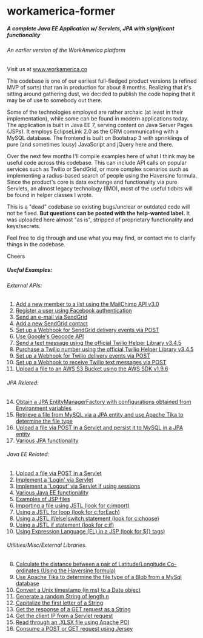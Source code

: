 # workamerica-former
##### A complete Java EE Application w/ Servlets, JPA with significant functionality

###### An earlier version of the WorkAmerica platform
Visit us at www.workamerica.co

This codebase is one of our earliest full-fledged product versions (a refined MVP of sorts) that ran in production for about 8 months. Realizing that it's sitting around gathering dust, we decided to publish the code hoping that it may be of use to somebody out there.

Some of the technologies employed are rather archaic (at least in their implementation), while some can be found in modern applications today.
The application is built in Java EE 7, serving content on Java Server Pages (JSPs). It employs EclipseLink 2.0 as the ORM communicating with a MySQL database. The frontend is built on Bootstrap 3 with sprinklings of pure (and sometimes lousy) JavaScript and jQuery here and there. 

Over the next few months I'll compile examples here of what I think may be useful code across this codebase. This can include API calls on popular services such as Twilio or SendGrid, or more complex scenarios such as implementing a radius-based search of people using the Haversine formula. Since the product's core is data exchange and functionality via pure Servlets, an almost legacy technology (IMO), most of the useful tidbits will be found in helper classes I wrote. 

This is a "dead" codebase so existing bugs/unclear or outdated code will not be fixed. **But questions can be posted with the help-wanted label.** It was uploaded here almost "as is", stripped of proprietary functionality and keys/secrets.

Feel free to dig through and use what you may find, or contact me to clarify things in the codebase.

Cheers


##### Useful Examples:

###### External APIs:

1. [Add a new member to a list using the MailChimp API v3.0](https://github.com/faizan-ali/workamerica-former/blob/master/src/co/workamerica/functionality/mailchimp/MailChimpNewsletter.java)
1. [Register a user using Facebook authentication](https://github.com/faizan-ali/workamerica-former/blob/master/src/co/workamerica/functionality/facebook/FacebookSignupServlet.java)
1. [Send an e-mail via SendGrid](https://github.com/faizan-ali/workamerica-former/blob/master/src/co/workamerica/functionality/sendgrid/API/SendGridObject.java)
5. [Add a new SendGrid contact](https://github.com/faizan-ali/workamerica-former/blob/master/src/co/workamerica/functionality/sendgrid/API/SendGridContacts.java)
6. [Set up a Webhook for SendGrid delivery events via POST](https://github.com/faizan-ali/workamerica-former/blob/master/src/co/workamerica/functionality/sendgrid/Webhooks/SendGridWebhook.java)
7. [Use Google's Geocode API](https://github.com/faizan-ali/workamerica-former/blob/master/src/co/workamerica/functionality/google/api/Geocode.java)
9. [Send a text message using the official Twilio Helper Library v3.4.5](https://github.com/faizan-ali/workamerica-former/blob/master/src/co/workamerica/functionality/twilio/API/Twilio.java)
10. [Purchase a Twilio number using the official Twilio Helper Library v3.4.5](https://github.com/faizan-ali/workamerica-former/blob/master/src/co/workamerica/functionality/twilio/API/TwilioNumberPurchaser.java)
11. [Set up a Webhook for Twilio delivery events via POST](https://github.com/faizan-ali/workamerica-former/blob/master/src/co/workamerica/functionality/twilio/Webhooks/TwilioWebhook.java)
12. [Set up a Webhook to receive Twilio text messages via POST](https://github.com/faizan-ali/workamerica-former/blob/master/src/co/workamerica/functionality/twilio/Webhooks/TwilioReceiverServlet.java)
13. [Upload a file to an AWS S3 Bucket using the AWS SDK v1.9.6](https://github.com/faizan-ali/workamerica-former/blob/master/src/co/workamerica/functionality/aws/s3/S3Object.java)

###### JPA Related:

14. [Obtain a JPA EntityManagerFactory with configurations obtained from Environment variables](https://github.com/faizan-ali/workamerica-former/blob/master/src/co/workamerica/functionality/shared/EMFUtil.java)
15. [Retrieve a file from MySQL via a JPA entity and use Apache Tika to determine the file type](https://github.com/faizan-ali/workamerica-former/blob/master/src/co/workamerica/functionality/shared/PictureRetrieverServlet.java)
1. [Upload a file via POST in a Servlet and persist it to MySQL in a JPA entity](https://github.com/faizan-ali/workamerica-former/blob/master/src/co/workamerica/functionality/candidates/profile/PictureUploadServlet.java)
1. [Various JPA functionality](https://github.com/faizan-ali/workamerica-former/tree/master/src/co/workamerica/functionality)

###### Java EE Related:

1. [Upload a file via POST in a Servlet](https://github.com/faizan-ali/workamerica-former/blob/master/src/co/workamerica/functionality/candidates/profile/PictureUploadServlet.java)
2. [Implement a 'Login' via Servlet](https://github.com/faizan-ali/workamerica-former/blob/master/src/co/workamerica/functionality/shared/authentication/LoginServlet.java)
3. [Implement a 'Logout' via Servlet if using sessions](https://github.com/faizan-ali/workamerica-former/blob/master/src/co/workamerica/functionality/shared/authentication/LogoutServlet.java)
1. [Various Java EE functionality](https://github.com/faizan-ali/workamerica-former/tree/master/src/co/workamerica/functionality)
1. [Examples of JSP files](https://github.com/faizan-ali/workamerica-former/tree/master/WebContent)
1. [Importing a file using JSTL (look for c:import)](https://github.com/faizan-ali/workamerica-former/blob/master/WebContent/pipeline.jsp)
1. [Using a JSTL for loop (look for c:forEach)](https://github.com/faizan-ali/workamerica-former/blob/master/WebContent/pipeline.jsp)
1. [Using a JSTL if/else|switch statement (look for c:choose)](https://github.com/faizan-ali/workamerica-former/blob/master/WebContent/pipeline.jsp)
1. [Using a JSTL if statement (look for c:if)](https://github.com/faizan-ali/workamerica-former/blob/master/WebContent/pipeline.jsp)
1. [Using Expression Language (EL) in a JSP (look for ${} tags)](https://github.com/faizan-ali/workamerica-former/blob/master/WebContent/pipeline.jsp)



###### Utilities/Misc/External Libraries.

8. [Calculate the distance between a pair of Latitude/Longitude Co-ordinates (Using the  Haversine formula)](https://github.com/faizan-ali/workamerica-former/blob/master/src/co/workamerica/functionality/google/api/Geocode.java)
15. [Use Apache Tika to determine the file type of a Blob from a MySql database](https://github.com/faizan-ali/workamerica-former/blob/master/src/co/workamerica/functionality/shared/PictureRetrieverServlet.java)
1. [Convert a Unix timestamp (in ms) to a Date object](https://github.com/faizan-ali/workamerica-former/blob/master/src/co/workamerica/functionality/shared/utilities/Clock.java)
1. [Generate a random String of length n](https://github.com/faizan-ali/workamerica-former/blob/master/src/co/workamerica/functionality/shared/utilities/CustomUtilities.java)
1. [Capitalize the first letter of a String](https://github.com/faizan-ali/workamerica-former/blob/master/src/co/workamerica/functionality/shared/utilities/CustomUtilities.java)
1. [Get the response of a GET request as a String](https://github.com/faizan-ali/workamerica-former/blob/master/src/co/workamerica/functionality/shared/utilities/CustomUtilities.java)
1. [Get the client IP from a Servlet request](https://github.com/faizan-ali/workamerica-former/blob/master/src/co/workamerica/functionality/shared/utilities/CustomUtilities.java)
1. [Read through an .XLSX file using Apache POI](https://github.com/faizan-ali/workamerica-former/blob/master/src/co/workamerica/functionality/administrators/candidates/ProfileImportServlet.java)
1. [Consume a POST or GET request using Jersey](https://github.com/faizan-ali/workamerica-former/blob/master/src/co/workamerica/api/webhooks/Partners.java)
